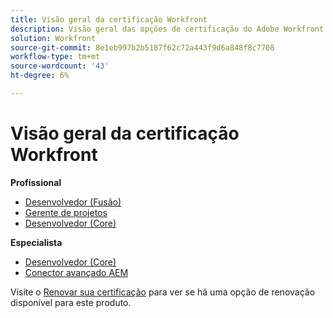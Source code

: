 ```yaml
---
title: Visão geral da certificação Workfront
description: Visão geral das opções de certificação do Adobe Workfront
solution: Workfront
source-git-commit: 8e1eb997b2b5187f62c72a443f9d6a848f8c7708
workflow-type: tm+mt
source-wordcount: '43'
ht-degree: 6%

---
```


# Visão geral da certificação Workfront

**Profissional**

* [Desenvolvedor (Fusão)](/help/certifications/aw/aw-fusion-p-developer.md) <!--AD0-E902-->
* [Gerente de projetos](/help/certifications/aw/aw-p-project-manager.md) <!--AD0-E903-->
* [Desenvolvedor (Core)](/help/certifications/aw/aw-core-p-developer.md) <!--AD0-E905-->

**Especialista**

* [Desenvolvedor (Core)](/help/certifications/aw/aw-core-e-developer.md) <!--AD0-E904-->
* [Conector avançado AEM](/help/certifications/aw/aw-aem-e-connector.md) <!--AD0-E906-->

Visite o [Renovar sua certificação](/help/certifications/renew.md) para ver se há uma opção de renovação disponível para este produto.

